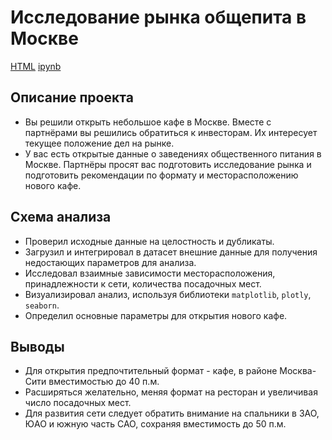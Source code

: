 # Исследование рынка общепита в Москве

[HTML](https://github.com/aq2003/Portfolio/blob/main/Gold%20Recovery/P9_Portfolio.html)     [ipynb](https://github.com/aq2003/Portfolio/blob/main/Gold%20Recovery/P9_Portfolio.ipynb)

## Описание проекта

- Вы решили открыть небольшое кафе в Москве. Вместе с партнёрами вы решились обратиться к инвесторам. Их интересует текущее положение дел на рынке.
- У вас есть открытые данные о заведениях общественного питания в Москве. Партнёры просят вас подготовить исследование рынка и подготовить рекомендации по формату и месторасположению нового кафе.


## Схема анализа

- Проверил исходные данные на целостность и дубликаты.
- Загрузил и интегрировал в датасет внешние данные для получения недостающих параметров для анализа.
- Исследовал взаимные зависимости месторасположения, принадлежности к сети, количества посадочных мест.
- Визуализировал анализ, используя библиотеки `matplotlib`, `plotly`, `seaborn`.
- Определил основные параметры для открытия нового кафе.

## Выводы

- Для открытия предпочтительный формат - кафе, в районе Москва-Сити вместимостью до 40 п.м.
- Расширяться желательно, меняя формат на ресторан и увеличивая число посадочных мест.
- Для развития сети следует обратить внимание на спальники в ЗАО, ЮАО и южную часть САО, сохраняя вместимость до 50 п.м.
